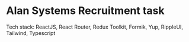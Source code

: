 # Alan Systems Recruitment task

Tech stack: ReactJS, React Router, Redux Toolkit, Formik, Yup, RippleUI, Tailwind, Typescript
